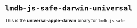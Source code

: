 # `lmdb-js-safe-darwin-universal`

This is the **universal-apple-darwin** binary for `lmdb-js-safe`
